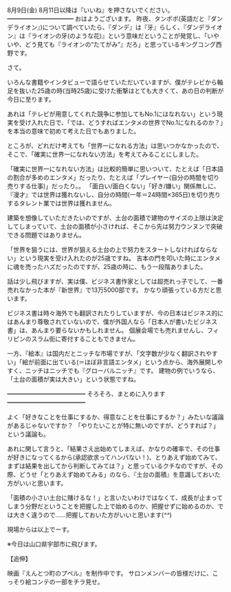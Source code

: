 8月9日(金) 8月11日以降は『いいね』を押さないでください。
━━━━━━━━━━━
おはようございます。
昨夜、タンポポ(英語だと『ダンデライオン』)について調べていたら、『ダンデ』は『牙』らしく、『ダンデライオン』は『ライオンの牙(のような花)』という意味だということが発覚し、「いやいや、どう見ても『ライオンの“たてがみ”』だろ」と思っているキングコング西野です。

さて。

いろんな書籍やインタビューで語らせていただいていますが、僕がテレビから軸足を抜いた25歳の時(当時25歳)に受けた衝撃はとても大きくて、あの日の判断が今日に至ります。

あれは「テレビが用意してくれた競争に参加してもNo.1にはなれない」という現実を受け入れた日で、「では、どうすればエンタメの世界でNo.1になれるのか？」を本当の意味で初めて考えた日でもありました。

ところが、どれだけ考えても「世界一になれる方法」は思いつかなかったので、そこで、「確実に世界一になれない方法」を考えてみることにしました。

「確実に世界一になれない方法」は比較的簡単に思いついて、たとえば「日本語の割合が多めのエンタメ」だったり、たとえば「プレイヤー(自分の時間を切り売りする仕事)」だったり。。
「面白い/面白くない」「好き/嫌い」関係無しに、『漫才』では世界は獲れないし、自分の時間(一年＝24時間×365日)を切り売りするタレント業では世界は獲れません。

建築を想像していただきたいのですが、土台の面積で建物のサイズの上限は決定してしまっていて、土台の面積が小さければ、そこから先は努力ウンヌンで突破できる問題ではありません。

「世界を狙うには、世界が狙える土台の上で努力をスタートしなければならない」という現実を受け入れたのが25歳ですね。
吉本の門を叩いた時にエンタメに魂を売ったハズだったのですが、25歳の時に、もう一段階ありました。

話は少し飛びますが、実は僕、ビジネス書作家としては超売れっ子でして、一番売れなかった本が『新世界』で13万5000部です。
かなり頑張っている方だと思います。

ビジネス書は時々海外でも翻訳されたりしていますが、今の日本はビジネス的にはあんまり尊敬されていないので、僕が外国人なら「日本人が書いたビジネス書」は、あんまり要らないかもしれません。
個展会場でも売れませんし、フィリピンのスラム街に寄付することもできません。

一方、『絵本』は国内だとニッチな市場ですが、「文字数が少なく翻訳されやすい」「絵が前面に出ている(＝ほぼ非言語エンタメ」という点から、海外展開しやすく、ニッチはニッチでも『グローバルニッチ』です。
建物の例でいうなら、「土台の面積が実は大きい」という状態ですね。

━━━━━━━━━━━━━
そろそろ、まとめに入ります
━━━━━━━━━━━━━

よく「好きなことを仕事にするか、得意なことを仕事にするか？」みたいな議論があるじゃないですか？
「やりたいことが特に無いのですが、どうすれば？」という議論も。

あれに関して言うと、「結果さえ出始めてしまえば、かなりの確率で、その仕事が好きになってくるから(承認欲求ってハンパない！)、とりあえず始めてみて、まずは結果を出してから判断してみては？」と思っているクチなのですが、その際、どうせ「とりあえず始めてみる」のなら、『土台の面積』を意識しておいた方がいいと思います。

「面積の小さい土台に賭けるな！」と言いたいわけではなくて、成長が止まってしまう分野だということを把握した上で始めるのか、把握せずに始めるのか、では大きく違うので……把握しておいた方がいいと思います(*^^*)

現場からは以上でーす。

※今日は山口県宇部市に飛びます。

【追伸】

映画『えんとつ町のプペル』を制作中です。
サロンメンバーの皆様だけに、こっそり絵コンテの一部をチラ見せ。
